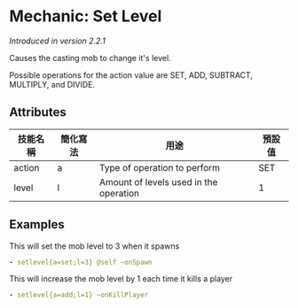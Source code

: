Mechanic: Set Level
===================

*Introduced in version 2.2.1*

Causes the casting mob to change it's level.

Possible operations for the action value are SET, ADD, SUBTRACT,
MULTIPLY, and DIVIDE.

Attributes
----------

| 技能名稱 | 簡化寫法| 用途 | 預設值 |
|-----------|---------|----------------------------------------|---------------|
| action| a   | Type of operation to perform   | SET   |
| level | l   | Amount of levels used in the operation | 1 |

  

Examples
--------

This will set the mob level to 3 when it spawns
```yaml
- setlevel{a=set;l=3} @self ~onSpawn
```

This will increase the mob level by 1 each time it kills a player
```yaml
- setlevel{a=add;l=1} ~onKillPlayer
```